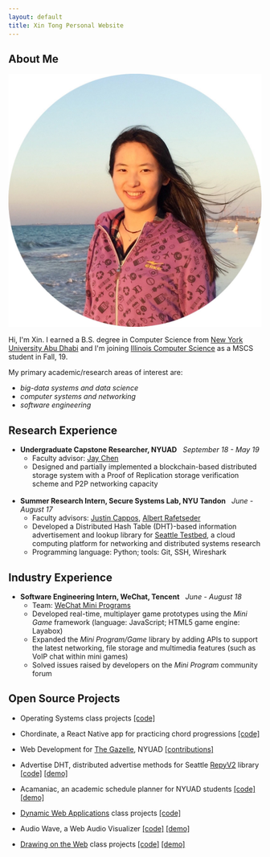 ```yaml
---
layout: default
title: Xin Tong Personal Website
---
```


## About Me

<img class="profile-picture" src="media/profile.jpeg">

Hi, I'm Xin. I earned a B.S. degree in Computer Science from <a href="https://nyuad.nyu.edu/en/" target="_blank">New York University Abu Dhabi</a> and I'm joining <a href="https://cs.illinois.edu/" target="_blank">Illinois Computer Science</a> as a MSCS student in Fall, 19.

My primary academic/research areas of interest are:
+ _big-data systems and data science_
+ _computer systems and networking_
+ _software engineering_

## Research Experience

* **Undergraduate Capstone Researcher, NYUAD** &nbsp; _September 18 - May 19_
  + Faculty advisor: <a href="https://cs.nyu.edu/~jchen/" target="_blank">Jay Chen</a>
  + Designed and partially implemented a blockchain-based distributed storage system with a Proof of Replication storage verification scheme and P2P networking capacity
<br/><br/>
* **Summer Research Intern, Secure Systems Lab, NYU Tandon** &nbsp; _June - August 17_
  + Faculty advisors:
  <a href="https://ssl.engineering.nyu.edu/people#faculty" target="_blank">Justin Cappos</a>,
  <a href="https://ssl.engineering.nyu.edu/people#faculty" target="_blank">Albert Rafetseder</a>
  + Developed a Distributed Hash Table (DHT)-based information advertisement and lookup library for <a href="https://seattle.poly.edu/html/" target="_blank">Seattle Testbed</a>, a cloud computing platform for networking and distributed systems research
  + Programming language: Python; tools: Git, SSH, Wireshark

## Industry Experience

* **Software Engineering Intern, WeChat, Tencent** &nbsp; _June - August 18_
  + Team: <a href="https://mp.weixin.qq.com/cgi-bin/wx" target="_blank">WeChat Mini Programs</a>
  + Developed real-time, multiplayer game prototypes using the *Mini Game* framework (language: JavaScript; HTML5 game engine: Layabox)
  + Expanded the *Mini Program/Game* library by adding APIs to support the latest networking, file storage and multimedia features (such as VoIP chat within mini games)
  + Solved issues raised by developers on the *Mini Program* community forum

## Open Source Projects
* Operating Systems class projects <a href="https://github.com/CynthiaTong/os_projects" target="_blank">[code]</a>

* Chordinate, a React Native app for practicing chord progressions <a href="https://github.com/guyu96/chordinate" target="_blank">[code]</a>

* Web Development for <a href="https://www.thegazelle.org/" target="_blank">The Gazelle</a>, NYUAD
  <a href="https://github.com/thegazelle-ad/gazelle-server/issues?utf8=%E2%9C%93&q=cynthiatong+" target="_blank">[contributions]</a>

* Advertise DHT, distributed advertise methods for Seattle <a href="https://github.com/SeattleTestbed/seattlelib_v2" target="_blank">RepyV2</a> library
<a href="https://github.com/CynthiaTong/advertise_dht" target="_blank">[code]</a>
<a href="https://github.com/CynthiaTong/advertise_dht/blob/master/media/Xin_Tong_summer17_research.pdf" target="_blank">[demo]</a>

* Acamaniac, an academic schedule planner for NYUAD students
<a href="https://github.com/guyu96/nyuad-course-planner/tree/react/react-app" target="_blank">[code]</a>
<a href="https://acamaniac.herokuapp.com/" target="_blank">[demo]</a>

* <a href="https://github.com/antiboredom/dynamicweb-2017" target="_blank">Dynamic Web Applications</a> class projects
<a href="https://github.com/CynthiaTong/dynamic-web-applications" target="_blank">[code]</a>

* Audio Wave, a Web Audio Visualizer
<a href="https://github.com/CynthiaTong/Mashups-Projects/tree/master/Audio_Wave" target="_blank">[code]</a>
<a href="http://xt405.nyuad.im/Mashups/Audio_Wave/" target="_blank">[demo]</a>

* <a href="https://cs.nyu.edu/courses/spring17/CSCI-UA.0380-002/" target="_blank">Drawing on the Web</a> class projects
<a href="https://github.com/CynthiaTong/drawing-on-the-web" target="_blank">[code]</a>
<a href="http://xt405.nyuad.im/draw_web/" target="_blank">[demo]</a>

